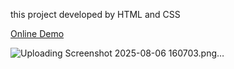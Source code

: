 
this project developed by HTML and CSS


<a href="https://parniazarinweb.github.io/life-coach/">Online Demo</a>


![Uploading Screenshot 2025-08-06 160703.png…]()
